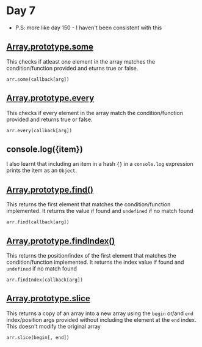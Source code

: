 # Day 7 
 - P.S: more like day 150 - I haven't been consistent with this

## [Array.prototype.some](https://developer.mozilla.org/en-US/docs/Web/JavaScript/Reference/Global_Objects/Array/some)

This checks if atleast one element in the array matches the condition/function provided and eturns true or false.

```
arr.some(callback[arg])
```

## [Array.prototype.every](https://developer.mozilla.org/en-US/docs/Web/JavaScript/Reference/Global_Objects/Array/every)

This checks if every element in the array match the condition/function provided and returns true or false.

```
arr.every(callback[arg])
```

## console.log({item})

I also learnt that including an item in a hash `{}` in a `console.log` expression prints the item as an `Object`.

## [Array.prototype.find()](https://developer.mozilla.org/en-US/docs/Web/JavaScript/Reference/Global_Objects/Array/find)

This returns the first element that matches the condition/function implemented. It returns the value if found and `undefined` if no match found

```
arr.find(callback[arg])
```

## [Array.prototype.findIndex()](https://developer.mozilla.org/en-US/docs/Web/JavaScript/Reference/Global_Objects/Array/findIndex)

This returns the position/index of the first element that matches the condition/function implemented. It returns the index value if found and `undefined` if no match found

```
arr.findIndex(callback[arg])
```

## [Array.prototype.slice](https://developer.mozilla.org/en-US/docs/Web/JavaScript/Reference/Global_Objects/Array/slice)

This returns a copy of an array into a new array using the `begin` or/and `end` index/position args provided without including the element at the `end` index. This doesn't modify the original array

```
arr.slice(begin[, end])
```

